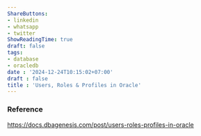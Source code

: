 ```yaml
---
ShareButtons:
- linkedin
- whatsapp
- twitter
ShowReadingTime: true
draft: false
tags:
- database
- oracledb
date : '2024-12-24T10:15:02+07:00'
draft : false
title : 'Users, Roles & Profiles in Oracle'
---
```









### Reference

https://docs.dbagenesis.com/post/users-roles-profiles-in-oracle